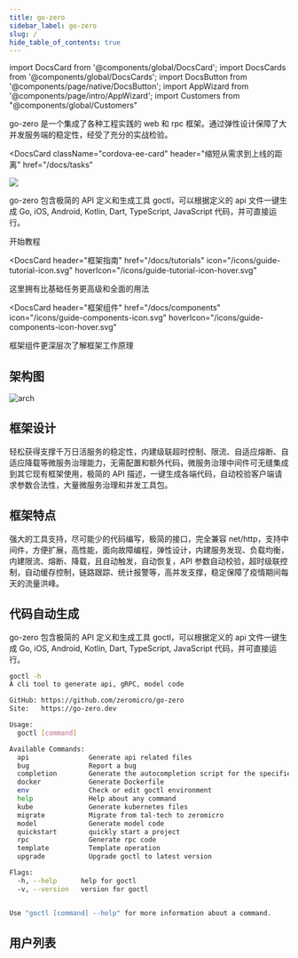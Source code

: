 ```yaml
---
title: go-zero
sidebar_label: go-zero
slug: /
hide_table_of_contents: true
---
```


import DocsCard from '@components/global/DocsCard';
import DocsCards from '@components/global/DocsCards';
import DocsButton from '@components/page/native/DocsButton';
import AppWizard from '@components/page/intro/AppWizard';
import Customers from "@components/global/Customers"

<head>
  <title>go-zero 缩短从需求到上线的距离</title>
  <meta
    name="description"
    content="go-zero 是一个集成了各种工程实践的 web 和 rpc 框架。通过弹性设计保障了大并发服务端的稳定性，经受了充分的实战检验。"
  />
  <link rel="canonical" href="https://go-zero.dev" />
  <link rel="alternate" href="https://go-zero.dev" hreflang="x-default" />
  <link rel="alternate" href="https://go-zero.dev" hreflang="en" />
  <meta property="og:url" content="https://go-zero.dev" />
</head>

go-zero 是一个集成了各种工程实践的 web 和 rpc 框架。通过弹性设计保障了大并发服务端的稳定性，经受了充分的实战检验。

<intro-end />

<DocsCard
  className="cordova-ee-card"
  header="缩短从需求到上线的距离"
  href="/docs/tasks"
>
  <div>
    <img src="/logos/logo.svg" class="cordova-ee-img" />
    <p>
      go-zero 包含极简的 API 定义和生成工具 goctl，可以根据定义的 api 文件一键生成 Go, iOS, Android, Kotlin, Dart, TypeScript, JavaScript 代码，并可直接运行。
    </p>
    <DocsButton className="native-ee-detail">开始教程</DocsButton>
  </div>
</DocsCard>

<DocsCards>

<DocsCard
  header="框架指南"
  href="/docs/tutorials"
  icon="/icons/guide-tutorial-icon.svg"
  hoverIcon="/icons/guide-tutorial-icon-hover.svg"
>
  <p>这里拥有比基础任务更高级和全面的用法</p>
</DocsCard>

<DocsCard
  header="框架组件"
  href="/docs/components"
  icon="/icons/guide-components-icon.svg"
  hoverIcon="/icons/guide-components-icon-hover.svg"
>
  <p>框架组件更深层次了解框架工作原理</p>
</DocsCard>

</DocsCards>

## 架构图

![arch](/img/index/arch-cn.svg)

## 框架设计

轻松获得支撑千万日活服务的稳定性，内建级联超时控制、限流、自适应熔断、自适应降载等微服务治理能力，无需配置和额外代码，微服务治理中间件可无缝集成到其它现有框架使用，极简的 API 描述，一键生成各端代码，自动校验客户端请求参数合法性，大量微服务治理和并发工具包。

## 框架特点

强大的工具支持，尽可能少的代码编写，极简的接口，完全兼容 net/http，支持中间件，方便扩展，高性能，面向故障编程，弹性设计，内建服务发现、负载均衡，内建限流、熔断、降载，且自动触发，自动恢复，API 参数自动校验，超时级联控制，自动缓存控制，链路跟踪、统计报警等，高并发支撑，稳定保障了疫情期间每天的流量洪峰。

## 代码自动生成

go-zero 包含极简的 API 定义和生成工具 goctl，可以根据定义的 api 文件一键生成 Go, iOS, Android, Kotlin, Dart, TypeScript, JavaScript 代码，并可直接运行。

```bash
goctl -h
A cli tool to generate api, gRPC, model code

GitHub: https://github.com/zeromicro/go-zero
Site:   https://go-zero.dev

Usage:
  goctl [command]

Available Commands:
  api               Generate api related files
  bug               Report a bug
  completion        Generate the autocompletion script for the specified shell
  docker            Generate Dockerfile
  env               Check or edit goctl environment
  help              Help about any command
  kube              Generate kubernetes files
  migrate           Migrate from tal-tech to zeromicro
  model             Generate model code
  quickstart        quickly start a project
  rpc               Generate rpc code
  template          Template operation
  upgrade           Upgrade goctl to latest version

Flags:
  -h, --help      help for goctl
  -v, --version   version for goctl


Use "goctl [command] --help" for more information about a command.
```

## 用户列表

<Customers nbElements={6} />
